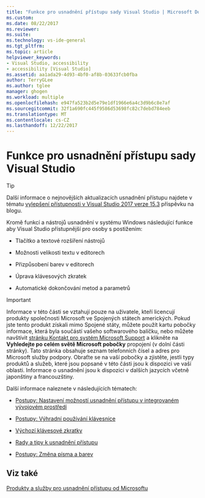 ```yaml
---
title: "Funkce pro usnadnění přístupu sady Visual Studio | Microsoft Docs"
ms.custom: 
ms.date: 08/22/2017
ms.reviewer: 
ms.suite: 
ms.technology: vs-ide-general
ms.tgt_pltfrm: 
ms.topic: article
helpviewer_keywords:
- Visual Studio, accessibility
- accessibility [Visual Studio]
ms.assetid: aa1ada29-4d93-4bf0-af8b-03633fcb0fba
author: TerryGLee
ms.author: tglee
manager: ghogen
ms.workload: multiple
ms.openlocfilehash: e947fa523b2d5e79e1df1966e6a4c3d9b6c8e7af
ms.sourcegitcommit: 32f1a690fc445f9586d53698fc82c7debd784eeb
ms.translationtype: MT
ms.contentlocale: cs-CZ
ms.lasthandoff: 12/22/2017
---
```

# <a name="accessibility-features-of-visual-studio"></a>Funkce pro usnadnění přístupu sady Visual Studio
> [!TIP]
> Další informace o nejnovějších aktualizacích usnadnění přístupu najdete v tématu [vylepšení přístupnosti v Visual Studio 2017 verze 15.3](https://blogs.msdn.microsoft.com/visualstudio/2017/08/14/accessibility-improvements-in-visual-studio-2017-version-15-3/) příspěvku na blogu.

Kromě funkcí a nástrojů usnadnění v systému Windows následující funkce aby Visual Studio přístupnější pro osoby s postižením:  

-   Tlačítko a textové rozšíření nástrojů  

-   Možnosti velikosti textu v editorech  

-   Přizpůsobení barev v editorech  

-   Úprava klávesových zkratek  

-   Automatické dokončování metod a parametrů  

> [!IMPORTANT]
>  Informace v této části se vztahují pouze na uživatele, kteří licencují produkty společnosti Microsoft ve Spojených státech amerických. Pokud jste tento produkt získali mimo Spojené státy, můžete použít kartu pobočky informace, která byla součástí vašeho softwarového balíčku, nebo můžete navštívit [stránku Kontakt pro systém Microsoft Support](http://support.microsoft.com/ContactUs) a klikněte na  **Vyhledejte po celém světě Microsoft pobočky** propojení (v dolní části stránky). Tato stránka obsahuje seznam telefonních čísel a adres pro Microsoft služby podpory. Obraťte se na vaší pobočky a zjistěte, jestli typy produktů a služeb, které jsou popsané v této části jsou k dispozici ve vaší oblasti. Informace o usnadnění jsou k dispozici v dalších jazycích včetně japonštiny a francouzštiny.  

 Další informace naleznete v následujících tématech:  

-   [Postupy: Nastavení možností usnadnění přístupu v integrovaném vývojovém prostředí](../../ide/reference/how-to-set-ide-accessibility-options.md)  

-   [Postupy: Výhradní používání klávesnice](../../ide/reference/how-to-use-the-keyboard-exclusively.md)  

-   [Výchozí klávesové zkratky](../../ide/default-keyboard-shortcuts-in-visual-studio.md)  

-   [Rady a tipy k usnadnění přístupu](../../ide/reference/accessibility-tips-and-tricks.md)  

-   [Postupy: Změna písma a barev](../../ide/how-to-change-fonts-and-colors-in-visual-studio.md)  

## <a name="see-also"></a>Viz také  
 [Produkty a služby pro usnadnění přístupu od Microsoftu](../../ide/reference/accessibility-products-and-services-from-microsoft.md)
